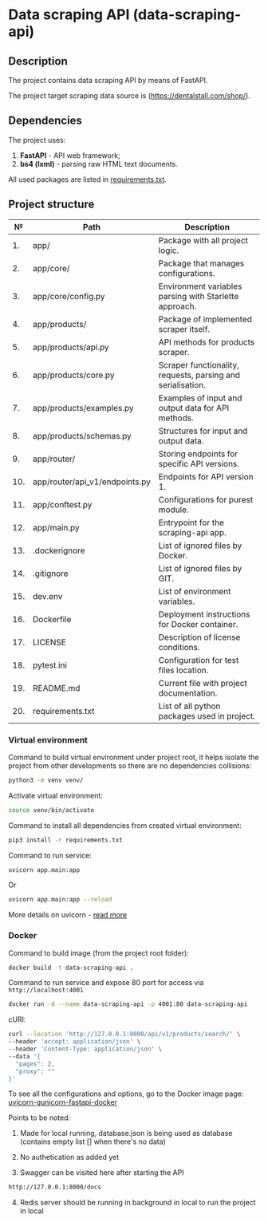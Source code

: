 # Data scraping API (data-scraping-api)

## Description
The project contains data scraping API by means
of FastAPI.

The project target scraping data source is (https://dentalstall.com/shop/).

## Dependencies
The project uses:
1. **FastAPI** - API web framework;
2. **bs4 (lxml)** - parsing raw HTML text documents.

All used packages are listed in [requirements.txt](requirements.txt).

## Project structure
| №   | Path                           | Description                                                 |
|-----|--------------------------------|-------------------------------------------------------------|
| 1.  | app/                           | Package with all project logic.                             |
| 2.  | app/core/                      | Package that manages configurations.                        |
| 3.  | app/core/config.py             | Environment variables parsing with Starlette approach.      |
| 4.  | app/products/                  | Package of implemented scraper itself.                      |
| 5.  | app/products/api.py            | API methods for products scraper.                             |
| 6.  | app/products/core.py           | Scraper functionality, requests, parsing and serialisation. |
| 7.  | app/products/examples.py       | Examples of input and output data for API methods.          |
| 8.  | app/products/schemas.py        | Structures for input and output data.                       |
| 9.  | app/router/                    | Storing endpoints for specific API versions.                |
| 10. | app/router/api_v1/endpoints.py | Endpoints for API version 1.                                |
| 11. | app/conftest.py                | Configurations for purest module.                           |
| 12. | app/main.py                    | Entrypoint for the scraping-api app.                        |
| 13. | .dockerignore                  | List of ignored files by Docker.                            |
| 14. | .gitignore                     | List of ignored files by GIT.                               |
| 15. | dev.env                        | List of environment variables.                              |
| 16. | Dockerfile                     | Deployment instructions for Docker container.               |
| 17. | LICENSE                        | Description of license conditions.                          |
| 18. | pytest.ini                     | Configuration for test files location.                      |
| 19. | README.md                      | Current file with project documentation.                    |
| 20. | requirements.txt               | List of all python packages used in project.                |


### Virtual environment
Command to build virtual environment under project root, it helps  isolate the project from 
other developments so there are no dependencies collisions:
```bash
python3 -m venv venv/
```

Activate virtual environment:
```bash
source venv/bin/activate
```

Command to install all dependencies from created virtual environment:
```bash
pip3 install -r requirements.txt
```

Command to run service:
```bash
uvicorn app.main:app
```
Or
```bash
uvicorn app.main:app --reload
```

More details on uvicorn - [read more](https://www.uvicorn.org) 

### Docker
Command to build image (from the project root folder):
```bash
docker build -t data-scraping-api .
```
Command to run service and expose 80 port for access via `http://localhost:4001`
```bash
docker run -d --name data-scraping-api -p 4001:80 data-scraping-api
```
cURl:
```bash
curl --location 'http://127.0.0.1:8000/api/v1/products/search/' \
--header 'accept: application/json' \
--header 'Content-Type: application/json' \
--data '{
  "pages": 2,
  "proxy": ""
}'
```

To see all the configurations and options, go to the Docker image page: 
[uvicorn-gunicorn-fastapi-docker](https://github.com/tiangolo/uvicorn-gunicorn-fastapi-docker)


Points to be noted:
1. Made for local running, database.json is being used as database (contains empty list [] when there's no data)

2. No authetication as added yet

3. Swagger can be visited here after starting the API
```bash
http://127.0.0.1:8000/docs
```
4. Redis server should be running in background in local to run the project in local